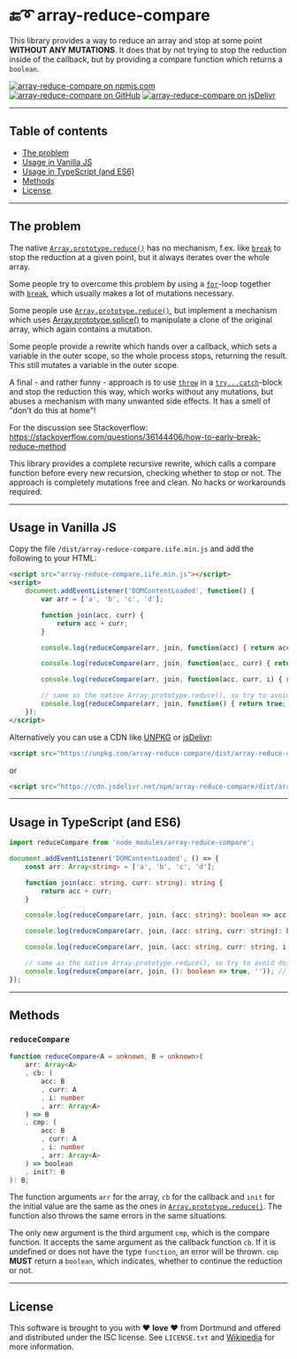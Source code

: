 # :end::curly_loop: array-reduce-compare

This library provides a way to reduce an array and stop at some point **WITHOUT ANY MUTATIONS**. It does that by not trying to stop the reduction inside of the callback, but by providing a compare function which returns a `boolean`.

[![array-reduce-compare on npmjs.com](https://img.shields.io/npm/v/array-reduce-compare?logo=npm&logoColor=white)](https://www.npmjs.com/package/array-reduce-compare)
[![array-reduce-compare on GitHub](https://img.shields.io/github/package-json/v/StefanJelner/array-reduce-compare?logo=github&logoColor=white)](https://github.com/StefanJelner/array-reduce-compare)
[![array-reduce-compare on jsDelivr](https://data.jsdelivr.com/v1/package/npm/array-reduce-compare/badge?style=rounded)](https://www.jsdelivr.com/package/npm/array-reduce-compare)

---

## Table of contents

- [The problem](#problem)
- [Usage in Vanilla JS](#vanilla-js)
- [Usage in TypeScript (and ES6)](#typescript)
- [Methods](#methods)
- [License](#license)

---

## <a name="problem"></a> The problem

The native [`Array.prototype.reduce()`](https://developer.mozilla.org/en-US/docs/Web/JavaScript/Reference/Global_Objects/Array/Reduce) has no mechanism, f.ex. like [`break`](https://developer.mozilla.org/de/docs/Web/JavaScript/Reference/Statements/break) to stop the reduction at a given point, but it always iterates over the whole array.

Some people try to overcome this problem by using a [`for`](https://developer.mozilla.org/de/docs/Web/JavaScript/Reference/Statements/for)-loop together with [`break`](https://developer.mozilla.org/de/docs/Web/JavaScript/Reference/Statements/break), which usually makes a lot of mutations necessary.

Some people use [`Array.prototype.reduce()`](https://developer.mozilla.org/en-US/docs/Web/JavaScript/Reference/Global_Objects/Array/Reduce), but implement a mechanism which uses [Array.prototype.splice()](https://developer.mozilla.org/de/docs/Web/JavaScript/Reference/Global_Objects/Array/splice) to manipulate a clone of the original array, which again contains a mutation.

Some people provide a rewrite which hands over a callback, which sets a variable in the outer scope, so the whole process stops, returning the result. This still mutates a variable in the outer scope.

A final - and rather funny - approach is to use [`throw`](https://developer.mozilla.org/de/docs/Web/JavaScript/Reference/Statements/throw) in a [`try...catch`](https://developer.mozilla.org/de/docs/Web/JavaScript/Reference/Statements/try...catch)-block and stop the reduction this way, which works without any mutations, but abuses a mechanism with many unwanted side effects. It has a smell of "don't do this at home"!

For the discussion see Stackoverflow:
https://stackoverflow.com/questions/36144406/how-to-early-break-reduce-method

This library provides a complete recursive rewrite, which calls a compare function before every new recursion, checking whether to stop or not. The approach is completely mutations free and clean. No hacks or workarounds required.

---

## <a name="vanilla-js"></a> Usage in Vanilla JS

Copy the file `/dist/array-reduce-compare.iife.min.js` and add the following to your HTML:

```html
<script src="array-reduce-compare.iife.min.js"></script>
<script>
    document.addEventListener('DOMContentLoaded', function() {
        var arr = ['a', 'b', 'c', 'd'];

        function join(acc, curr) {
            return acc + curr;
        }

        console.log(reduceCompare(arr, join, function(acc) { return acc.length < 1; }, '')); // logs 'a'

        console.log(reduceCompare(arr, join, function(acc, curr) { return curr !== 'c'; }, '')); // logs 'ab'

        console.log(reduceCompare(arr, join, function(acc, curr, i) { return i < 4; }, '')); // logs 'abc'

        // same as the native Array.prototype.reduce(), so try to avoid doing this
        console.log(reduceCompare(arr, join, function() { return true; }, '')); // logs 'abcd'
    });
</script>
```

Alternatively you can use a CDN like [UNPKG](https://unpkg.com) or [jsDelivr](https://www.jsdelivr.com/):

```html
<script src="https://unpkg.com/array-reduce-compare/dist/array-reduce-compare.iife.min.js"></script>
```

or

```html
<script src="https://cdn.jsdelivr.net/npm/array-reduce-compare/dist/array-reduce-compare.iife.min.js"></script>
```

---

## <a name="typescript"></a> Usage in TypeScript (and ES6)

```ts
import reduceCompare from 'node_modules/array-reduce-compare';

document.addEventListener('DOMContentLoaded', () => {
    const arr: Array<string> = ['a', 'b', 'c', 'd'];

    function join(acc: string, curr: string): string {
        return acc + curr;
    }

    console.log(reduceCompare(arr, join, (acc: string): boolean => acc.length < 1, '')); // logs 'a'

    console.log(reduceCompare(arr, join, (acc: string, curr: string): boolean => curr !== 'c', '')); // logs 'ab'

    console.log(reduceCompare(arr, join, (acc: string, curr: string, i: number): boolean => i < 4, '')); // logs 'abc'

    // same as the native Array.prototype.reduce(), so try to avoid doing this
    console.log(reduceCompare(arr, join, (): boolean => true, '')); // logs 'abcd'
});
```

---

## <a name="methods"></a> Methods

### `reduceCompare`

```ts
function reduceCompare<A = unknown, B = unknown>(
    arr: Array<A>
    , cb: (
        acc: B
        , curr: A
        , i: number
        , arr: Array<A>
    ) => B
    , cmp: (
        acc: B
        , curr: A
        , i: number
        , arr: Array<A>
    ) => boolean
    , init?: B
): B;
```

The function arguments `arr` for the array, `cb` for the callback and `init` for the initial value are the same as the ones in [`Array.prototype.reduce()`](https://developer.mozilla.org/en-US/docs/Web/JavaScript/Reference/Global_Objects/Array/Reduce). The function also throws the same errors in the same situations.

The only new argument is the third argument `cmp`, which is the compare function. It accepts the same argument as the callback function `cb`. If it is undefined or does not have the type `function`, an error will be thrown. `cmp` **MUST** return a `boolean`, which indicates, whether to continue the reduction or not.

---

## <a name="license"></a> License

This software is brought to you with :heart: **love** :heart: from Dortmund and offered and distributed under the ISC license. See `LICENSE.txt` and [Wikipedia](https://en.wikipedia.org/wiki/ISC_license) for more information.
